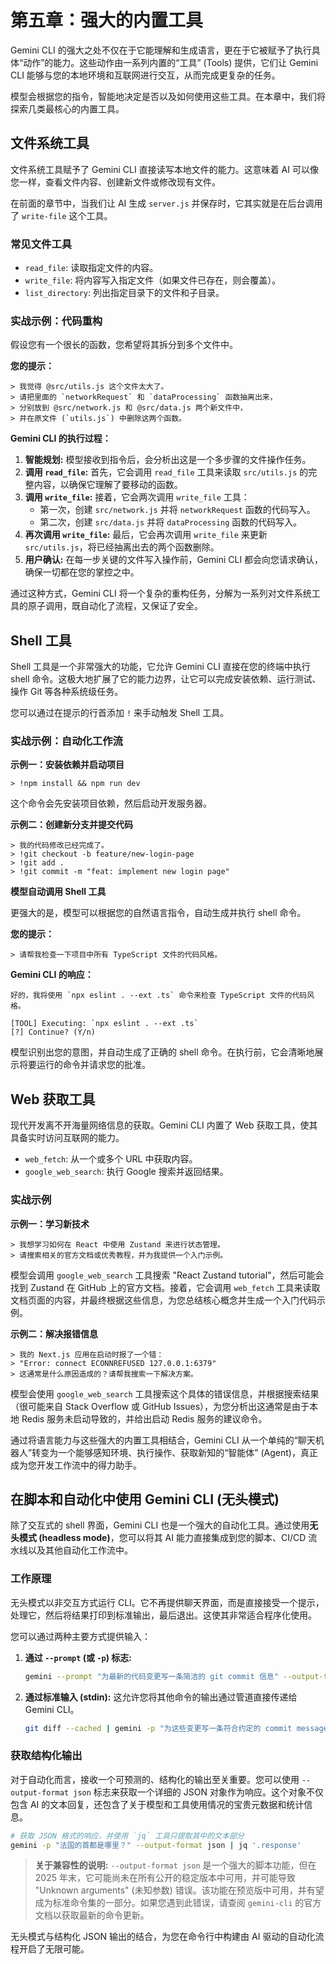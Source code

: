 # 第五章：强大的内置工具

Gemini CLI 的强大之处不仅在于它能理解和生成语言，更在于它被赋予了执行具体“动作”的能力。这些动作由一系列内置的“工具” (Tools) 提供，它们让 Gemini CLI 能够与您的本地环境和互联网进行交互，从而完成更复杂的任务。

模型会根据您的指令，智能地决定是否以及如何使用这些工具。在本章中，我们将探索几类最核心的内置工具。

## 文件系统工具

文件系统工具赋予了 Gemini CLI 直接读写本地文件的能力。这意味着 AI 可以像您一样，查看文件内容、创建新文件或修改现有文件。

在前面的章节中，当我们让 AI 生成 `server.js` 并保存时，它其实就是在后台调用了 `write-file` 这个工具。

### 常见文件工具

*   `read_file`: 读取指定文件的内容。
*   `write_file`: 将内容写入指定文件（如果文件已存在，则会覆盖）。
*   `list_directory`: 列出指定目录下的文件和子目录。

### 实战示例：代码重构

假设您有一个很长的函数，您希望将其拆分到多个文件中。

**您的提示：**
```
> 我觉得 @src/utils.js 这个文件太大了。
> 请把里面的 `networkRequest` 和 `dataProcessing` 函数抽离出来，
> 分别放到 @src/network.js 和 @src/data.js 两个新文件中，
> 并在原文件 (`utils.js`) 中删除这两个函数。
```

**Gemini CLI 的执行过程：**

1.  **智能规划:** 模型接收到指令后，会分析出这是一个多步骤的文件操作任务。
2.  **调用 `read_file`:** 首先，它会调用 `read_file` 工具来读取 `src/utils.js` 的完整内容，以确保它理解了要移动的函数。
3.  **调用 `write_file`:** 接着，它会两次调用 `write_file` 工具：
    *   第一次，创建 `src/network.js` 并将 `networkRequest` 函数的代码写入。
    *   第二次，创建 `src/data.js` 并将 `dataProcessing` 函数的代码写入。
4.  **再次调用 `write_file`:** 最后，它会再次调用 `write_file` 来更新 `src/utils.js`，将已经抽离出去的两个函数删除。
5.  **用户确认:** 在每一步关键的文件写入操作前，Gemini CLI 都会向您请求确认，确保一切都在您的掌控之中。

通过这种方式，Gemini CLI 将一个复杂的重构任务，分解为一系列对文件系统工具的原子调用，既自动化了流程，又保证了安全。

## Shell 工具

Shell 工具是一个非常强大的功能，它允许 Gemini CLI 直接在您的终端中执行 shell 命令。这极大地扩展了它的能力边界，让它可以完成安装依赖、运行测试、操作 Git 等各种系统级任务。

您可以通过在提示的行首添加 `!` 来手动触发 Shell 工具。

### 实战示例：自动化工作流

**示例一：安装依赖并启动项目**
```
> !npm install && npm run dev
```
这个命令会先安装项目依赖，然后启动开发服务器。

**示例二：创建新分支并提交代码**
```
> 我的代码修改已经完成了。
> !git checkout -b feature/new-login-page
> !git add .
> !git commit -m "feat: implement new login page"
```

**模型自动调用 Shell 工具**

更强大的是，模型可以根据您的自然语言指令，自动生成并执行 shell 命令。

**您的提示：**
```
> 请帮我检查一下项目中所有 TypeScript 文件的代码风格。
```

**Gemini CLI 的响应：**
```
好的，我将使用 `npx eslint . --ext .ts` 命令来检查 TypeScript 文件的代码风格。

[TOOL] Executing: `npx eslint . --ext .ts`
[?] Continue? (Y/n)
```
模型识别出您的意图，并自动生成了正确的 shell 命令。在执行前，它会清晰地展示将要运行的命令并请求您的批准。

## Web 获取工具

现代开发离不开海量网络信息的获取。Gemini CLI 内置了 Web 获取工具，使其具备实时访问互联网的能力。

*   `web_fetch`: 从一个或多个 URL 中获取内容。
*   `google_web_search`: 执行 Google 搜索并返回结果。

### 实战示例

**示例一：学习新技术**
```
> 我想学习如何在 React 中使用 Zustand 来进行状态管理。
> 请搜索相关的官方文档或优秀教程，并为我提供一个入门示例。
```
模型会调用 `google_web_search` 工具搜索 "React Zustand tutorial"，然后可能会找到 Zustand 在 GitHub 上的官方文档。接着，它会调用 `web_fetch` 工具来读取文档页面的内容，并最终根据这些信息，为您总结核心概念并生成一个入门代码示例。

**示例二：解决报错信息**
```
> 我的 Next.js 应用在启动时报了一个错：
> "Error: connect ECONNREFUSED 127.0.0.1:6379"
> 这通常是什么原因造成的？请帮我搜索一下解决方案。
```
模型会使用 `google_web_search` 工具搜索这个具体的错误信息，并根据搜索结果（很可能来自 Stack Overflow 或 GitHub Issues），为您分析出这通常是由于本地 Redis 服务未启动导致的，并给出启动 Redis 服务的建议命令。

通过将语言能力与这些强大的内置工具相结合，Gemini CLI 从一个单纯的“聊天机器人”转变为一个能够感知环境、执行操作、获取新知的“智能体” (Agent)，真正成为您开发工作流中的得力助手。

## 在脚本和自动化中使用 Gemini CLI (无头模式)

除了交互式的 shell 界面，Gemini CLI 也是一个强大的自动化工具。通过使用**无头模式 (headless mode)**，您可以将其 AI 能力直接集成到您的脚本、CI/CD 流水线以及其他自动化工作流中。

### 工作原理
无头模式以非交互方式运行 CLI。它不再提供聊天界面，而是直接接受一个提示，处理它，然后将结果打印到标准输出，最后退出。这使其非常适合程序化使用。

您可以通过两种主要方式提供输入：
1.  **通过 `--prompt` (或 `-p`) 标志:**
    ```bash
    gemini --prompt "为最新的代码变更写一条简洁的 git commit 信息" --output-format json
    ```
2.  **通过标准输入 (stdin):** 这允许您将其他命令的输出通过管道直接传递给 Gemini CLI。
    ```bash
    git diff --cached | gemini -p "为这些变更写一条符合约定的 commit message"
    ```

### 获取结构化输出
对于自动化而言，接收一个可预测的、结构化的输出至关重要。您可以使用 `--output-format json` 标志来获取一个详细的 JSON 对象作为响应。这个对象不仅包含 AI 的文本回复，还包含了关于模型和工具使用情况的宝贵元数据和统计信息。

```bash
# 获取 JSON 格式的响应，并使用 `jq` 工具只提取其中的文本部分
gemini -p "法国的首都是哪里？" --output-format json | jq '.response'
```

> **关于兼容性的说明:** `--output-format json` 是一个强大的脚本功能，但在 2025 年末，它可能尚未在所有公开的稳定版本中可用，并可能导致 "Unknown arguments" (未知参数) 错误。该功能在预览版中可用，并有望成为标准命令集的一部分。如果您遇到此错误，请查阅 `gemini-cli` 的官方文档以获取最新的命令更新。

无头模式与结构化 JSON 输出的结合，为您在命令行中构建由 AI 驱动的自动化流程开启了无限可能。
